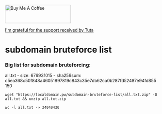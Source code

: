 <a href="https://www.buymeacoffee.com/cujanovic" target="_blank"><img src="https://cdn.buymeacoffee.com/buttons/v2/default-yellow.png" alt="Buy Me A Coffee" style="height: 60px !important;width: 217px !important;" ></a>

[I'm grateful for the support received by Tuta](https://tuta.com/)

# subdomain bruteforce list

### Big list for subdomain bruteforcing:
all.txt - size: 676931015 - sha256sum: c5ea368c50f848a46051897819c843c35e7db62ca0b287fd52487e94fd855150

`wget "https://localdomain.pw/subdomain-bruteforce-list/all.txt.zip" -O all.txt && unzip all.txt.zip`

`wc -l all.txt -> 34040430`
